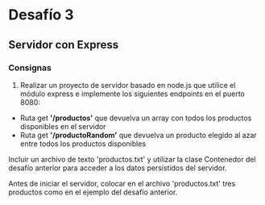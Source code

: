 # Desafío 3
## Servidor con Express

### Consignas

1) Realizar un proyecto de servidor basado en node.js que utilice el módulo express e implemente los siguientes endpoints en el puerto 8080:
- Ruta get **'/productos'** que devuelva un array con todos los productos disponibles en el servidor
- Ruta get **'/productoRandom'** que devuelva un producto elegido al azar entre todos los productos disponibles
  
Incluir un archivo de texto 'productos.txt' y utilizar la clase Contenedor del desafío anterior para acceder a los datos persistidos del servidor.

Antes de iniciar el servidor, colocar en el archivo 'productos.txt' tres productos como en el ejemplo del desafío anterior.

